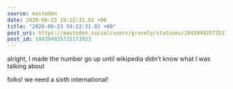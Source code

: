 ```yaml
---
source: mastodon
date: 2020-06-23 19:22:31.02 +00
title: "2020-06-23 19:22:31.02 +00"
post_uri: https://mastodon.social/users/gravely/statuses/104394925735173923
post_id: 104394925735173923
---
```

alright, I made the number go up until wikipedia didn’t know what I was talking about

folks! we need a sixth international!


